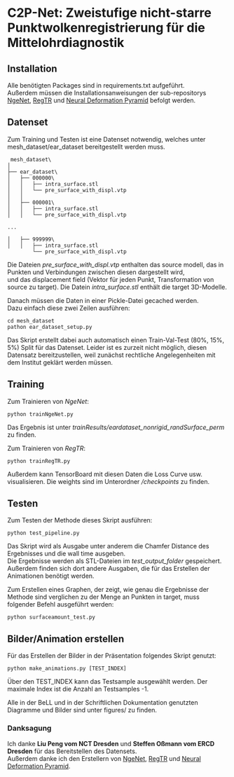 # C2P-Net: Zweistufige nicht-starre Punktwolkenregistrierung für die Mittelohrdiagnostik

 ## Installation
 Alle benötigten Packages sind in requirements.txt aufgeführt. <br>
 Außerdem müssen die Installationsanweisungen der sub-repositorys [NgeNet](https://github.com/zhulf0804/NgeNet), [RegTR](https://github.com/yewzijian/RegTR) und [Neural Deformation Pyramid](https://github.com/rabbityl/DeformationPyramid) befolgt werden.

 ## Datenset
 Zum Training und Testen ist eine Datenset notwendig, 
 welches unter mesh_dataset/ear_dataset bereitgestellt werden muss.

```text
 mesh_dataset\
│
├── ear_dataset\
│   ├── 000000\
│   │   ├── intra_surface.stl
│   │   └── pre_surface_with_displ.vtp
│   │
│   ├── 000001\
│   │   ├── intra_surface.stl
│   │   └── pre_surface_with_displ.vtp

...

│   ├── 999999\
│   │   ├── intra_surface.stl
        └── pre_surface_with_displ.vtp
```

Die Dateien *pre_surface_with_displ.vtp* enthalten das source modell, das in Punkten und Verbindungen zwischen diesen dargestellt wird, <br>
und das displacement field (Vektor für jeden Punkt, Transformation von source zu target).
Die Datein *intra_surface.stl* enthält die target 3D-Modelle.

Danach müssen die Daten in einer Pickle-Datei gecached werden.<br>
Dazu einfach diese zwei Zeilen ausführen:<br>

    cd mesh_dataset
    pathon ear_dataset_setup.py

Das Skript erstellt dabei auch automatisch einen Train-Val-Test (80%, 15%, 5%) Split für das Datenset.
Leider ist es zurzeit nicht möglich, diesen Datensatz bereitzustellen, weil zunächst rechtliche Angelegenheiten mit dem Institut geklärt werden müssen.

## Training
Zum Trainieren von *NgeNet*:<br>

    python trainNgeNet.py

Das Ergebnis ist unter *trainResults/eardataset_nonrigid_randSurface_perm* zu finden. <br>

Zum Trainieren von *RegTR*:<br>

    python trainRegTR.py

Außerdem kann TensorBoard mit diesen Daten die Loss Curve usw. visualisieren. Die weights sind im Unterordner */checkpoints* zu finden.

## Testen
Zum Testen der Methode dieses Skript ausführen:

    python test_pipeline.py

Das Skript wird als Ausgabe unter anderem die Chamfer Distance des Ergebnisses und die wall time ausgeben.<br>
Die Ergebnisse werden als STL-Dateien im *test_output_folder* gespeichert. Außerdem finden sich dort andere Ausgaben, die für das Erstellen der Animationen benötigt werden.<br>

Zum Erstellen eines Graphen, der zeigt, wie genau die Ergebnisse der Methode sind verglichen zu der Menge an Punkten in target, muss folgender Befehl ausgeführt werden:

    python surfaceamount_test.py 

## Bilder/Animation erstellen

Für das Erstellen der Bilder in der Präsentation folgendes Skript genutzt:

    python make_animations.py [TEST_INDEX]

Über den TEST_INDEX kann das Testsample ausgewählt werden. Der maximale Index ist die Anzahl an Testsamples -1.

Alle in der BeLL und in der Schriftlichen Dokumentation genutzten Diagramme und Bilder sind unter figures/ zu finden.



### Danksagung
Ich danke **Liu Peng vom NCT Dresden** und **Steffen Oßmann vom ERCD Dresden** für das Bereitstellen des Datensets. <br>
Außerdem danke ich den Erstellern von [NgeNet](https://github.com/zhulf0804/NgeNet), [RegTR](https://github.com/yewzijian/RegTR) und [Neural Deformation Pyramid](https://github.com/rabbityl/DeformationPyramid).